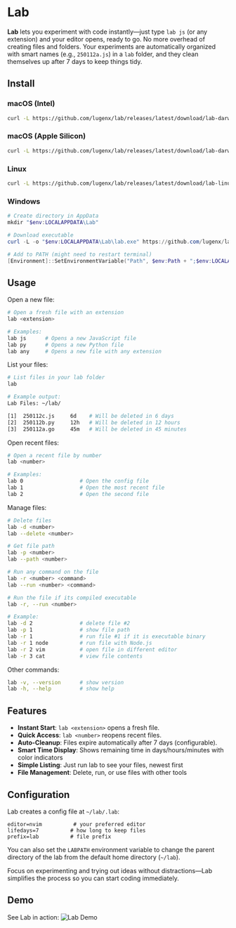 # Lab
**Lab** lets you experiment with code instantly—just type `lab js` (or any extension) and your editor opens, ready to go. No more overhead of creating files and folders. Your experiments are automatically organized with smart names (e.g., `250112a.js`) in a `lab` folder, and they clean themselves up after 7 days to keep things tidy.

## Install
### macOS (Intel)
```bash
curl -L https://github.com/lugenx/lab/releases/latest/download/lab-darwin-amd64 -o /tmp/lab && chmod +x /tmp/lab && sudo mv /tmp/lab /usr/local/bin/lab
```
### macOS (Apple Silicon)
```bash
curl -L https://github.com/lugenx/lab/releases/latest/download/lab-darwin-arm64 -o /tmp/lab && chmod +x /tmp/lab && sudo mv /tmp/lab /usr/local/bin/lab

```
### Linux
```bash
curl -L https://github.com/lugenx/lab/releases/latest/download/lab-linux-amd64 -o /tmp/lab && chmod +x /tmp/lab && sudo mv /tmp/lab /usr/local/bin/lab
```
### Windows
```powershell
# Create directory in AppData
mkdir "$env:LOCALAPPDATA\Lab"

# Download executable
curl -L -o "$env:LOCALAPPDATA\Lab\lab.exe" https://github.com/lugenx/lab/releases/latest/download/lab-windows-amd64.exe

# Add to PATH (might need to restart terminal)
[Environment]::SetEnvironmentVariable("Path", $env:Path + ";$env:LOCALAPPDATA\Lab", "User")
```
## Usage
Open a new file:
```bash
# Open a fresh file with an extension
lab <extension> 

# Examples:
lab js      # Opens a new JavaScript file
lab py      # Opens a new Python file
lab any     # Opens a new file with any extension
```

List your files:
```bash
# List files in your lab folder
lab

# Example output:
Lab Files: ~/lab/

[1]  250112c.js     6d    # Will be deleted in 6 days
[2]  250112b.py     12h   # Will be deleted in 12 hours
[3]  250112a.go     45m   # Will be deleted in 45 minutes
```

Open recent files:
```bash
# Open a recent file by number
lab <number>

# Examples:
lab 0                  # Open the config file
lab 1                  # Open the most recent file
lab 2                  # Open the second file
```
Manage files:
```bash
# Delete files
lab -d <number>
lab --delete <number>

# Get file path
lab -p <number>
lab --path <number>

# Run any command on the file
lab -r <number> <command>
lab --run <number> <command>

# Run the file if its compiled executable
lab -r, --run <number>

# Example:
lab -d 2               # delete file #2
lab -p 1               # show file path
lab -r 1               # run file #1 if it is executable binary
lab -r 1 node          # run file with Node.js
lab -r 2 vim           # open file in different editor
lab -r 3 cat           # view file contents

```
Other commands:
```bash
lab -v, --version      # show version
lab -h, --help         # show help
```

## Features
- **Instant Start**: `lab <extension>` opens a fresh file.
- **Quick Access**: `lab <number>` reopens recent files.
- **Auto-Cleanup**: Files expire automatically after 7 days (configurable).
- **Smart Time Display**: Shows remaining time in days/hours/minutes with color indicators
- **Simple Listing**: Just run lab to see your files, newest first
- **File Management**: Delete, run, or use files with other tools

## Configuration
Lab creates a config file at `~/lab/.lab`:
```
editor=nvim          # your preferred editor
lifedays=7          # how long to keep files
prefix=lab          # file prefix
```
You can also set the `LABPATH` environment variable to change the parent directory of the lab from the default home directory (`~/lab`).

Focus on experimenting and trying out ideas without distractions—Lab simplifies the process so you can start coding immediately.

 ## Demo
 See Lab in action:
 ![Lab Demo](./demo.gif)

